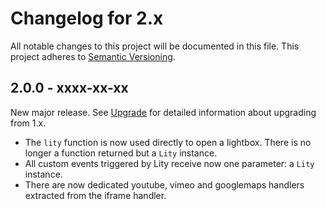 Changelog for 2.x
=================

All notable changes to this project will be documented in this file.
This project adheres to [Semantic Versioning](http://semver.org).

2.0.0 - xxxx-xx-xx
------------------

New major release. See [Upgrade](Upgrade.md) for detailed information about 
upgrading from 1.x.

  * The `lity` function is now used directly to open a lightbox. There is no
    longer a function returned but a `Lity` instance.
  * All custom events triggered by Lity receive now one parameter: a `Lity`
    instance.
  * There are now dedicated youtube, vimeo and googlemaps handlers extracted
    from the iframe handler.
